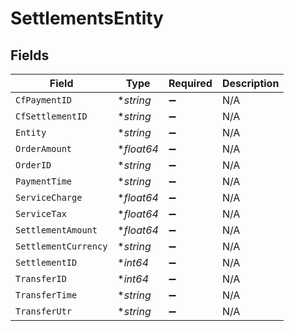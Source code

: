 # SettlementsEntity


## Fields

| Field                | Type                 | Required             | Description          |
| -------------------- | -------------------- | -------------------- | -------------------- |
| `CfPaymentID`        | **string*            | :heavy_minus_sign:   | N/A                  |
| `CfSettlementID`     | **string*            | :heavy_minus_sign:   | N/A                  |
| `Entity`             | **string*            | :heavy_minus_sign:   | N/A                  |
| `OrderAmount`        | **float64*           | :heavy_minus_sign:   | N/A                  |
| `OrderID`            | **string*            | :heavy_minus_sign:   | N/A                  |
| `PaymentTime`        | **string*            | :heavy_minus_sign:   | N/A                  |
| `ServiceCharge`      | **float64*           | :heavy_minus_sign:   | N/A                  |
| `ServiceTax`         | **float64*           | :heavy_minus_sign:   | N/A                  |
| `SettlementAmount`   | **float64*           | :heavy_minus_sign:   | N/A                  |
| `SettlementCurrency` | **string*            | :heavy_minus_sign:   | N/A                  |
| `SettlementID`       | **int64*             | :heavy_minus_sign:   | N/A                  |
| `TransferID`         | **int64*             | :heavy_minus_sign:   | N/A                  |
| `TransferTime`       | **string*            | :heavy_minus_sign:   | N/A                  |
| `TransferUtr`        | **string*            | :heavy_minus_sign:   | N/A                  |